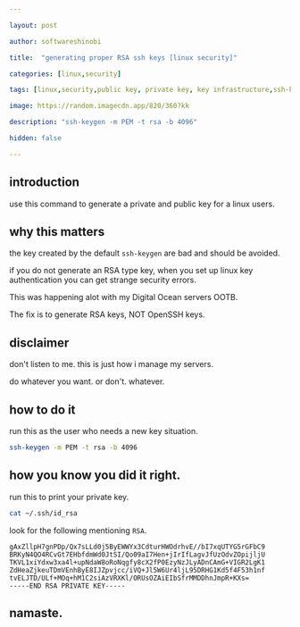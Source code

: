 ```yaml
---

layout: post

author: softwareshinobi

title:  "generating proper RSA ssh keys [linux security]"

categories: [linux,security]

tags: [linux,security,public key, private key, key infrastructure,ssh-keygen]

image: https://random.imagecdn.app/820/360?kk

description: "ssh-keygen -m PEM -t rsa -b 4096"

hidden: false

---
```


## introduction

use this command to generate a private and public key for a linux users.

## why this matters

the key created by the default `ssh-keygen` are bad and should be avoided.

if you do not generate an RSA type key, when you set up linux key authentication you can get strange security errors.

This was happening alot with my Digital Ocean servers OOTB.

The fix is to generate RSA keys, NOT OpenSSH keys.

## disclaimer

don't listen to me. this is just how i manage my servers.

do whatever you want. or don't. whatever.

## how to do it

run this as the user who needs a new key situation.

```bash
ssh-keygen -m PEM -t rsa -b 4096
```

## how you know you did it right.

run this to print your private key.

```bash
cat ~/.ssh/id_rsa
```

look for the following mentioning `RSA`.

```
gAxZllpH7gnPDp/Qx7sLLd0j5ByEWWYx3CdturHWOdrhvE//bI7xqUTYG5rGFbC9
BRKyN4QO4RCvGt7EHbfdmWd0JtSI/Qo09aI7Hen+jIrIfLagvJfUzOdvZOpijljU
TKVL1xiYdxw3xa4l+upNdaW8oRoNqgfy8cX2fP0EzyNzJLyADnCAmG+VIGR2LgK1
ZdHeaZjkeuTDmVEnhByE8IJZpvjcc/iVQ+Jl5W6Ur4ljL95DRHG1Kd5f4F53h1nf
tvELJTD/ULf+MOq+hM1C2siAzVRXKl/ORUsOZAiEIbSfrMMDDhnJmpR+KXs=
-----END RSA PRIVATE KEY-----
```

## namaste.
